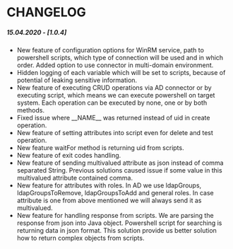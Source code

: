 # CHANGELOG

##### 15.04.2020 - [1.0.4]
* New feature of configuration options for WinRM service, path to powershell scripts, which type of connection will be used and 
in which order. Added option to use connector in multi-domain environment.
* Hidden logging of each variable which will be set to scripts, because of potential of leaking sensitive information.
* New feature of executing CRUD operations via AD connector or by executing script, which means we can execute powershell on
target system. Each operation can be executed by none, one or by both methods.
* Fixed issue where \_\_NAME\_\_ was returned instead of uid in create operation.
* New feature of setting attributes into script even for delete and test operation.
* New feature waitFor method is returning uid from scripts.
* New feature of exit codes handling.
* New feature of sending multivalued attribute as json instead of comma separated String. Previous solutions caused issue
if some value in this multivalued attribute contained comma.
* New feature for attributes with roles. In AD we use ldapGroups, ldapGroupsToRemove, ldapGroupsToAdd and general roles.
In case attribute is one from above mentioned we will always send it as multivalued.
* New feature for handling response from scripts. We are parsing the response from json into Java object. Powershell script for searching is
returning data in json format. This solution provide us better solution how to return complex objects from scripts.



